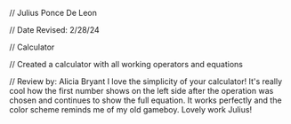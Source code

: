 // Julius Ponce De Leon 

 // Date Revised: 2/28/24

 // Calculator

 // Created a calculator with all working operators and equations

// Review by: Alicia Bryant
I love the simplicity of your calculator! It's really cool how the first number shows on the left side after the operation was chosen and continues to show the full equation. It works perfectly and the color scheme reminds me of my old gameboy. Lovely work Julius!
